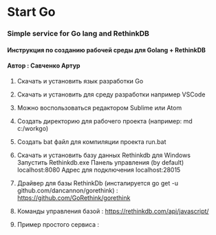 # Start Go
### Simple service for Go lang and RethinkDB  

#### Инструкция по созданию рабочей среды для Golang + RethinkDB  
#### Автор : Савченко Артур

1. Скачать и установить язык разработки Go  
2. Скачать и установить для среду разработки например VSCode  
3. Можно воспользоваться редактором Sublime или Atom 
4. Создать директорию для рабочего проекта (например: md c:/workgo)
5. Создать bat файл для компиляции проекта run.bat

5. Скачать и установить базу данных Rethinkdb для Windows	
Запустить Rethinkdb.exe
Панель управления (by default) localhost:8080
Адрес для подключения  localhost:28015
6. Драйвер для базы RethinkDb (инсталируется go get -u github.com/dancannon/gorethink) :
	https://github.com/GoRethink/gorethink
7. Команды управления базой :
https://rethinkdb.com/api/javascript/	
8. Пример простого сервиса :
